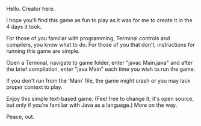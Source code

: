 Hello.
Creator here.

I hope you'll find this game as fun to play as it was for me to create it in the 4 days it took.

For those of you familiar with programming, Terminal controls and compilers, you know what to do.
For those of you that don't, instructions for running this game are simple.

Open a Terminal, navigate to game folder, enter "javac Main.java" and after the brief compilation, enter "java Main" each time you wish to.run the game.

If you don't run from the 'Main' file, the game might crash or you may lack proper context to play.

Enjoy this simple text-based game. 
(Feel free to change it; it's open source, but only if you're familiar with Java as a language.)
More on the way.

Peace, out.
